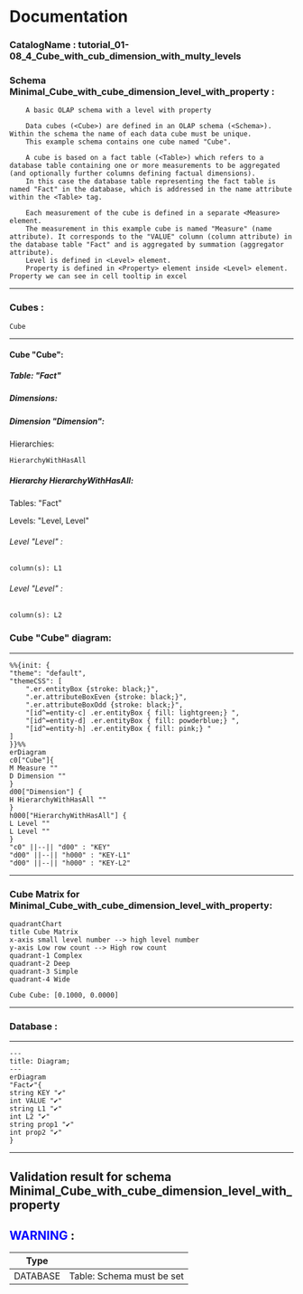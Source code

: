 # Documentation
### CatalogName : tutorial_01-08_4_Cube_with_cub_dimension_with_multy_levels
### Schema Minimal_Cube_with_cube_dimension_level_with_property : 

    
		A basic OLAP schema with a level with property

		Data cubes (<Cube>) are defined in an OLAP schema (<Schema>). Within the schema the name of each data cube must be unique.
		This example schema contains one cube named "Cube".

		A cube is based on a fact table (<Table>) which refers to a database table containing one or more measurements to be aggregated (and optionally further columns defining factual dimensions).
		In this case the database table representing the fact table is named "Fact" in the database, which is addressed in the name attribute within the <Table> tag.

		Each measurement of the cube is defined in a separate <Measure> element.
		The measurement in this example cube is named "Measure" (name attribute). It corresponds to the "VALUE" column (column attribute) in the database table "Fact" and is aggregated by summation (aggregator attribute).
		Level is defined in <Level> element.
		Property is defined in <Property> element inside <Level> element. Property we can see in cell tooltip in excel

		
  
---
### Cubes :

    Cube

---
#### Cube "Cube":

    

##### Table: "Fact"

##### Dimensions:
##### Dimension "Dimension":

Hierarchies:

    HierarchyWithHasAll

##### Hierarchy HierarchyWithHasAll:

Tables: "Fact"

Levels: "Level, Level"

###### Level "Level" :

    column(s): L1

###### Level "Level" :

    column(s): L2

### Cube "Cube" diagram:

---

```mermaid
%%{init: {
"theme": "default",
"themeCSS": [
    ".er.entityBox {stroke: black;}",
    ".er.attributeBoxEven {stroke: black;}",
    ".er.attributeBoxOdd {stroke: black;}",
    "[id^=entity-c] .er.entityBox { fill: lightgreen;} ",
    "[id^=entity-d] .er.entityBox { fill: powderblue;} ",
    "[id^=entity-h] .er.entityBox { fill: pink;} "
]
}}%%
erDiagram
c0["Cube"]{
M Measure ""
D Dimension ""
}
d00["Dimension"] {
H HierarchyWithHasAll ""
}
h000["HierarchyWithHasAll"] {
L Level ""
L Level ""
}
"c0" ||--|| "d00" : "KEY"
"d00" ||--|| "h000" : "KEY-L1"
"d00" ||--|| "h000" : "KEY-L2"
```
---
### Cube Matrix for Minimal_Cube_with_cube_dimension_level_with_property:
```mermaid
quadrantChart
title Cube Matrix
x-axis small level number --> high level number
y-axis Low row count --> High row count
quadrant-1 Complex
quadrant-2 Deep
quadrant-3 Simple
quadrant-4 Wide

Cube Cube: [0.1000, 0.0000]
```
---
### Database :
---
```mermaid
---
title: Diagram;
---
erDiagram
"Fact✔"{
string KEY "✔"
int VALUE "✔"
string L1 "✔"
int L2 "✔"
string prop1 "✔"
int prop2 "✔"
}

```
---
## Validation result for schema Minimal_Cube_with_cube_dimension_level_with_property
## <span style='color: blue;'>WARNING</span> : 
|Type|   |
|----|---|
|DATABASE|Table: Schema must be set|
